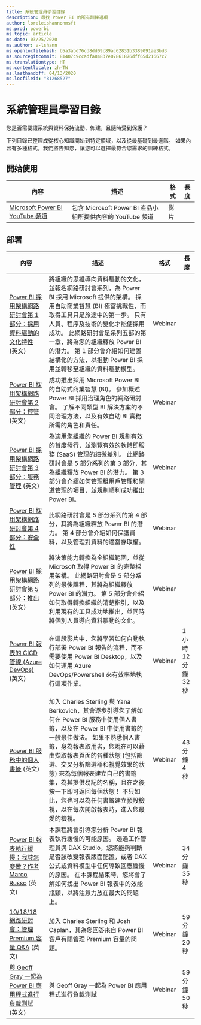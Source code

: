 ```yaml
---
title: 系統管理員學習目錄
description: 尋找 Power BI 的所有訓練選項
author: loreleishannonmsft
ms.prod: powerbi
ms.topic: article
ms.date: 03/25/2020
ms.author: v-lshann
ms.openlocfilehash: b5a3abd76cd8dd09c89ac62831b3389091ae3bd3
ms.sourcegitcommit: 81407c9ccadfa84837e07861876dff65d21667c7
ms.translationtype: HT
ms.contentlocale: zh-TW
ms.lasthandoff: 04/13/2020
ms.locfileid: "81268527"
---
```

# <a name="administrators-learning-catalog"></a>系統管理員學習目錄

您是否需要讓系統與資料保持流動、佈建，且隨時受到保護？

下列目錄已整理成從核心知識開始到特定領域，以及從最基礎到最進階。 如果內容有多種格式，我們將告知您，讓您可以選擇最符合您需求的訓練格式。

## <a name="get-started"></a>開始使用<a name="get-started"></a>
| 內容 | 描述  | 格式 | 長度 |
|-------------------------------------------------------------------------------------|---------------------------------------------------------------------|--------|--------|
| [Microsoft Power BI YouTube 頻道](https://www.youtube.com/user/mspowerbi/videos) | 包含 Microsoft Power BI 產品小組所提供內容的 YouTube 頻道 | 影片 |        |
## <a name="deploy"></a>部署<a name="deploy"></a>
| 內容 | 描述  | 格式 | 長度 |
|-------------------------------------------------------------------------------------|---------------------------------------------------------------------|--------|--------|
| [Power BI 採用架構網路研討會第 1 部分：採用資料驅動的文化特性](https://info.microsoft.com/ww-landing-powerbi-adoption-ondemand.html?Is=Website) (英文)                                | 將組織的思維導向資料驅動的文化，並報名網路研討會系列，為 Power BI 採用 Microsoft 提供的架構。 採用自助商業智慧 (BI) 極富挑戰性，而取得工具只是旅途中的第一步。 只有人員、程序及技術的變化才能使採用成功。 此網路研討會是系列五部的第一章，將為您的組織釋放 Power BI 的潛力。 第 1 部分會介紹如何建置結構化的方法，以推動 Power BI 採用並轉移至組織的資料驅動模型。   | Webinar |                 |
| [Power BI 採用架構網路研討會第 2 部分：控管](https://info.microsoft.com/ww-ondemand-powerbi-governance.html?Is=Website) (英文)  | 成功推出採用 Microsoft Power BI 的自助式商業智慧 (BI)。 參加概述 Power BI 採用治理角色的網路研討會。 了解不同類型 BI 解決方案的不同治理方法，以及有效自助 BI 實務所需的角色和責任。  | Webinar |                 |
| [Power BI 採用架構網路研討會第 3 部分：服務管理](https://info.microsoft.com/ww-ondemand-pbi-adoption-framework-part3.html) (英文)  | 為適用您組織的 Power BI 規劃有效的首度發行，並瀏覽有效的軟體即服務 (SaaS) 管理的細微差別。 此網路研討會是 5 部分系列的第 3 部分，其為組織釋放 Power BI 的潛力。 第 3 部分會介紹如何管理租用戶管理和閘道管理的項目，並規劃順利成功推出 Power BI。  | Webinar |                 |
| [Power BI 採用架構網路研討會第 4 部分：安全性](https://info.microsoft.com/ww-ondemand-pbi-adoption-framework-part4.html)  | 此網路研討會是 5 部分系列的第 4 部分，其將為組織釋放 Power BI 的潛力。 第 4 部分會介紹如何保護資料，以及管理對資料的適當存取權。  | Webinar |                 |
| [Power BI 採用架構網路研討會第 5 部分：推出](https://info.microsoft.com/ww-ondemand-powerbi-adoption-part5-rollout.html) (英文)   | 將決策能力轉換為全組織範圍，並從 Microsoft 取得 Power BI 的完整採用架構。 此網路研討會是 5 部分系列的最後課程，其將為組織釋放 Power BI 的潛力。 第 5 部分會介紹如何取得轉換組織的清楚指引，以及利用現有的工具成功地推出，並同時將個別人員導向資料驅動的文化。  | Webinar |                 |
| [Power BI 報表的 CICD 管線 (Azure DevOps)](https://community.powerbi.com/t5/Webinars-and-Video-Gallery/CICD-Pipeline-for-PowerBI-Reports-Azure-DevOps/td-p/864450) (英文)  | 在這段影片中，您將學習如何自動執行部署 Power BI 報告的流程，而不需要使用 Power BI Desktop，以及如何運用 Azure DevOps/Powershell 來有效率地執行這項作業。 | Webinar | 1 小時 12 分鐘 32 秒 |
| [Power BI 服務中的個人書籤](https://community.powerbi.com/t5/Webinars-and-Video-Gallery/Personal-Bookmarks-in-the-Power-BI-Service/td-p/616418) (英文)  | 加入 Charles Sterling 與 Yana Berkovich，其會逐步引導您了解如何在 Power BI 服務中使用個人書籤，以及在 Power BI 中使用書籤的一般最佳做法。 如果不熟悉個人書籤，身為報表取用者，您現在可以藉由擷取報表頁面的各種狀態 (包括篩選、交叉分析篩選器和視覺效果的狀態) 來為每個報表建立自己的書籤集，為其提供易記的名稱，且在之後按一下即可返回每個狀態！ 不只如此，您也可以為任何書籤建立預設檢視，以在每次開啟報表時，進入您最愛的檢視。 | Webinar | 43 分鐘 4 秒      |
| [Power BI 報表執行緩慢：我該怎麼做？作者 Marco Russo](https://community.powerbi.com/t5/Webinars-and-Video-Gallery/My-Power-BI-report-is-slow-what-should-I-do-by-Marco-Russo/td-p/547348) (英文) | 本課程將會引導您分析 Power BI 報表執行緩慢的可能原因。 透過工作管理員與 DAX Studio，您將能夠判斷是否該改變報表版面配置，或者 DAX 公式或資料模型中任何導致回應緩慢的原因。  在本課程結束時，您將會了解如何找出 Power BI 報表中的效能瓶頸，以將注意力放在最大的問題上。  | Webinar | 34 分鐘 35 秒     |
| [10/18/18 網路研討會：管理 Premium 容量 Q&A](https://community.powerbi.com/t5/Webinars-and-Video-Gallery/10-18-18-Webinar-Q-amp-A-on-Managing-Premium-Capacities/td-p/535555) (英文)  | 加入 Charles Sterling 和 Josh Caplan，其為您回答來自 Power BI 客戶有關管理 Premium 容量的問題。  | Webinar | 59 分鐘 20 秒     |
| [與 Geoff Gray 一起為 Power BI 應用程式進行負載測試](https://community.powerbi.com/t5/Webinars-and-Video-Gallery/Load-Test-your-Power-BI-Applications-with-Geoff-Gray/td-p/397357) (英文)  | 與 Geoff Gray 一起為 Power BI 應用程式進行負載測試  | Webinar | 59 分鐘 50 秒     |
